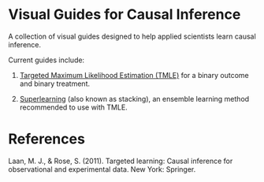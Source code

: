 # Visual Guides for Causal Inference

A collection of visual guides designed to help applied scientists learn causal inference.

Current guides include:

1. [Targeted Maximum Likelihood Estimation (TMLE)](visual-guides/TMLE.pdf) for a binary outcome and binary treatment. 

2. [Superlearning](visual-guides/Superlearning.pdf) (also known as stacking), an ensemble learning method recommended to use with TMLE.

# References

Laan, M. J., & Rose, S. (2011). Targeted learning: Causal inference for observational and experimental data. New York: Springer.
